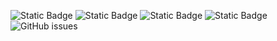 ![Static Badge](https://img.shields.io/badge/blacklists-60-000000) ![Static Badge](https://img.shields.io/badge/blacklisted-3129541-cc0000) ![Static Badge](https://img.shields.io/badge/whitelisted-2244-00CC00) ![Static Badge](https://img.shields.io/badge/streaming_blacklist-28107-000000) ![GitHub issues](https://img.shields.io/github/issues/fabriziosalmi/blacklists)
